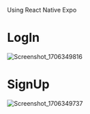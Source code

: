 Using React Native Expo
# LogIn
![Screenshot_1706349816](https://github.com/sairamchow5555/Authentication/assets/126855559/42b8989e-2644-49e9-b435-8adf80d5b6ca)

# SignUp
![Screenshot_1706349737](https://github.com/sairamchow5555/Authentication/assets/126855559/6b624d25-c85b-4799-98c3-a8d2ef7168ef)
